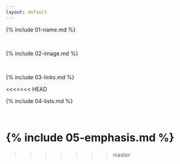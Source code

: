 ```yaml
---
layout: default
---
```


{% include 01-name.md %}

<br>

{% include 02-image.md %}

<br>

{% include 03-links.md %}

<<<<<<< HEAD
<br>

{% include 04-lists.md %}

<br>

{% include 05-emphasis.md %}
=======
>>>>>>> master
